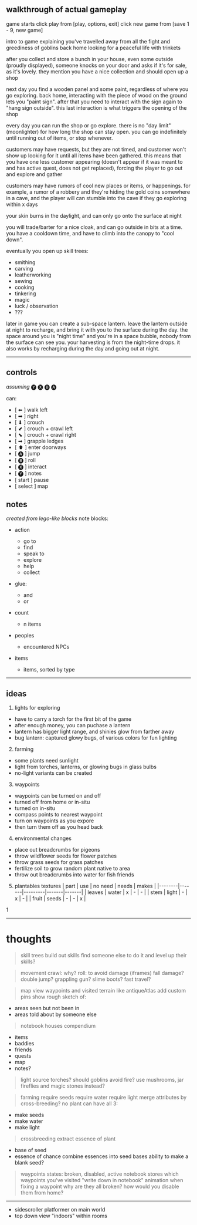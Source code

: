 ## walkthrough of actual gameplay
game starts
click play from [play, options, exit]
click new game from [save 1 - 9, new game]

intro to game explaining you've travelled away from all the fight and greediness of goblins back home looking for a peaceful life with trinkets

after you collect and store a bunch in your house, even some outside (proudly displayed), someone knocks on your door and asks if it's for sale, as it's lovely. they mention you have a nice collection and should open up a shop

next day you find a wooden panel and some paint, regardless of where you go exploring. back home, interacting with the piece of wood on the ground lets you "paint sign". after that you need to interact with the sign again to "hang sign outside". this last interaction is what triggers the opening of the shop

every day you can run the shop or go explore. there is no "day limit" (moonlighter) for how long the shop can stay open. you can go indefinitely until running out of items, or stop whenever.

customers may have requests, but they are not timed, and customer won't show up looking for it until all items have been gathered. this means that you have one less customer appearing (doesn't appear if it was meant to and has active quest, does not get replaced), forcing the player to go out and explore and gather

customers may have rumors of cool new places or items, or happenings.
for example, a rumor of a robbery and they're hiding the gold coins somewhere in a cave, and the player will can stumble into the cave if they go exploring within x days

your skin burns in the daylight, and can only go onto the surface at night

you will trade/barter for a nice cloak, and can go outside in bits at a time.
you have a cooldown time, and have to climb into the canopy to "cool down".

eventually you open up skill trees:
  * smithing
  * carving
  * leatherworking
  * sewing
  * cooking
  * tinkering
  * magic
  * luck / observation
  * ???

later in game you can create a sub-space lantern. leave the lantern outside at night to recharge, and bring it with you to the surface during the day. the space around you is "night time" and you're in a space bubble, nobody from the surface can see you. your harvesting is from the night-time drops. it also works by recharging during the day and going out at night.

---

## controls
_assuming_
    🅨
  🅧  🅑
    🅐

can: 
  * [ ⬅ ]      walk left
  * [ ➡ ]      right
  * [ ⬇ ]      crouch
  * [ ⬋ ]      crouch + crawl left
  * [ ⬊ ]      crouch + crawl right
  * [ ➡ ]      grapple ledges
  * [ ⬆ ]      enter doorways 
  * [ 🅐 ]      jump
  * [ 🅑 ]      roll
  * [ 🅧 ]      interact
  * [ 🅨 ]      notes
  * [ start ]   pause
  * [ select ]  map


## notes
_created from lego-like blocks_
note blocks:
  * action
    * go to
    * find
    * speak to
    * explore
    * help
    * collect

  * glue:
    * and
    * or

  * count
    * n items

  * peoples
    * encountered NPCs

  * items
    * items, sorted by type


---

## ideas

1. lights for exploring
  * have to carry a torch for the first bit of the game
  * after enough money, you can puchase a lantern 
  * lantern has bigger light range, and shinies glow from farther away
  * bug lantern: captured glowy bugs, of various colors for fun lighting

2. farming
  * some plants need sunlight
  * light from torches, lanterns, or glowing bugs in glass bulbs
  * no-light variants can be created

3. waypoints
  * waypoints can be turned on and off
  * turned off from home or in-situ
  * turned on in-situ
  * compass points to nearest waypoint
  * turn on waypoints as you expore
  * then turn them off as you head back

4. environmental changes
  * place out breadcrumbs for pigeons
  * throw wildflower seeds for flower patches
  * throw grass seeds for grass patches
  * fertilize soil to grow random plant native to area
  * throw out breadcrumbs into water for fish friends

5. plantables textures
  | part   | use   | no need | needs | makes |
  |--------|-------|---------|-------|-------|
  | leaves | water | x       | -     | -     |
  | stem   | light | -       | x     | -     |
  | fruit  | seeds | -       | -     | x     |

1

---

# thoughts

> skill trees
build out skills
find someone else to do it and level up their skills?

> movement
crawl: why?
roll: to avoid damage (iframes)
fall damage?
double jump?
grappling gun?
slime boots?
fast travel?

> map
view waypoints and visited terrain like antiqueAtlas
add custom pins
show rough sketch of:
  * areas seen but not been in
  * areas told about by someone else

> notebook
houses compendium
  * items
  * baddies
  * friends
  * quests
  * map 
  * notes?

>light source
torches? should goblins avoid fire?
use mushrooms, jar fireflies and magic stones instead?

> farming
require seeds
require water
require light
merge attributes by cross-breeding?
no plant can have all 3: 
  * make seeds
  * make water
  * make light

> crossbreeding
extract essence of plant
  * base of seed
  * essence of chance
combine essences into seed bases
ability to make a blank seed?

> waypoints
states: broken, disabled, active 
notebook stores which waypoints you've visited
"write down in notebook" animation when fixing a waypoint
why are they all broken?
how would you disable them from home?

> 

---

* sidescroller platformer on main world
* top down view "indoors" within rooms

